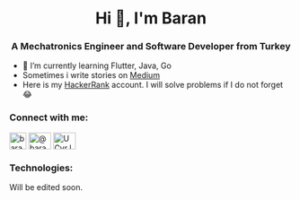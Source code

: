 <h1 align="center">Hi 👋, I'm Baran</h1>
<h3 align="center">A Mechatronics Engineer and Software Developer from Turkey</h3>

- 🌱 I’m currently learning Flutter, Java, Go
- Sometimes i write stories on [Medium](https://baran-alhas.medium.com/)
- Here is my [HackerRank](https://hackerrank.com/baranalhas) account. I will solve problems if I do not forget 😂

<h3 align="left">Connect with me:</h3>
<p align="left">
<a href="https://www.linkedin.com/in/baranalhas/" target="blank"><img align="center" src="https://velanovascular.com/wp-content/uploads/2020/06/LinkedIn.png" alt="baranalhas" height="30" width="30" /></a>
<a href="https://baran-alhas.medium.com/" target="blank"><img align="center" src="https://cdn.jsdelivr.net/npm/simple-icons@3.0.1/icons/medium.svg" alt="@baran_alhas" height="30" width="40" /></a>
<a href="https://www.youtube.com/channel/UCvrJcfpecGTgEIrlkzsSh-A" target="blank"><img align="center" src="https://upload.wikimedia.org/wikipedia/commons/thumb/0/09/YouTube_full-color_icon_%282017%29.svg/2560px-YouTube_full-color_icon_%282017%29.svg.png" alt="UCvrJcfpecGTgEIrlkzsSh-A" height="30" width="40" /></a>
</p>
<h3 align="left">Technologies:</h3>
<p align="left">
Will be edited soon.
</p>
